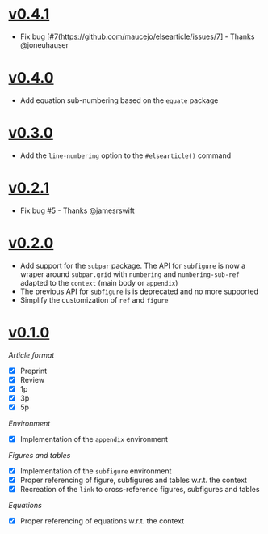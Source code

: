 # [v0.4.1](https://github.com/maucejo/elsearticle/releases/tag/v0.4.1)

- Fix bug [#7(https://github.com/maucejo/elsearticle/issues/7] - Thanks @joneuhauser

# [v0.4.0](https://github.com/maucejo/elsearticle/releases/tag/v0.4.0)

- Add equation sub-numbering based on the `equate` package

# [v0.3.0](https://github.com/maucejo/elsearticle/releases/tag/v0.3.0)

- Add the `line-numbering` option to the `#elsearticle()` command

# [v0.2.1](https://github.com/maucejo/elsearticle/releases/tags/v0.2.1)

- Fix bug [#5](https://github.com/maucejo/elsearticle/issues/5) - Thanks @jamesrswift

# [v0.2.0](https://github.com/maucejo/elsearticle/releases/tags/v0.2.0)

- Add support for the `subpar` package. The API for `subfigure` is now a wraper around `subpar.grid` with `numbering` and `numbering-sub-ref` adapted to the `context` (main body or `appendix`)
- The previous API for `subfigure` is is deprecated and no more supported
- Simplify the customization of `ref` and `figure`


# [v0.1.0](https://github.com/maucejo/elsearticle/releases/tags/v0.1.0)

*Article format*

- [x] Preprint
- [x] Review
- [x] 1p
- [x] 3p
- [x] 5p

*Environment*

- [x] Implementation of the `appendix` environment

*Figures and tables*

- [x] Implementation of the `subfigure` environment
- [x] Proper referencing of figure, subfigures and tables w.r.t. the context
- [x] Recreation of the `link` to cross-reference figures, subfigures and tables

*Equations*

- [x] Proper referencing of equations w.r.t. the context